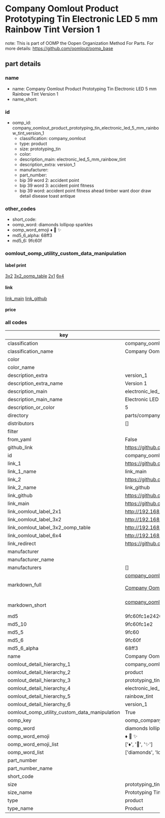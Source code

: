 # Company Oomlout Product Prototyping Tin Electronic LED 5 mm Rainbow Tint Version 1  

note: This is part of OOMP the Oopen Organization Method For Parts. For more details: https://github.com/oomlout/oomp_base

##  part details
  







### name
* name: Company Oomlout Product Prototyping Tin Electronic LED 5 mm Rainbow Tint Version 1
* name_short: 
### id
* oomp_id: company_oomlout_product_prototyping_tin_electronic_led_5_mm_rainbow_tint_version_1
  * classification: company_oomlout
  * type: product
  * size: prototyping_tin
  * color: 
  * description_main: electronic_led_5_mm_rainbow_tint
  * description_extra: version_1
  * manufacturer: 
  * part_number: 
  * bip 39 word 2: accident point
  * bip 39 word 3: accident point fitness
  * bip 39 word: accident point fitness ahead timber want door draw detail disease toast antique

### other_codes
* short_code: 
* oomp_word: diamonds lollipop sparkles
* oomp_word_emoji :diamonds: :lollipop: :sparkles:
* md5_6_alpha: 68ff3
* md5_6: 9fc60f






### oomlout_oomp_utility_custom_data_manipulation
#### label print
[3x2](http://192.168.1.245:1112/?label=oomp%2068ff3)
[3x2_oomp_table](http://192.168.1.108:1112/?label=oomp%2068ff3)
[2x1](http://192.168.1.242:1112/?label=oomp%2068ff3)
[6x4](http://192.168.1.55:1112/?label=oomp%2068ff3)    

#### link

[link_main](https://github.com/oomlout/oomlout_oomp_version_1_messy/tree/main/parts/company_oomlout_product_prototyping_tin_electronic_led_5_mm_rainbow_tint_version_1) [link_github](https://github.com/oomlout/oomlout_oomp_version_1_messy/tree/main/parts/company_oomlout_product_prototyping_tin_electronic_led_5_mm_rainbow_tint_version_1)                             

#### price







### all codes 
| key | value |  
| --- | --- |  
| classification | company_oomlout |  
| classification_name | Company Oomlout |  
| color |  |  
| color_name |  |  
| description_extra | version_1 |  
| description_extra_name | Version 1 |  
| description_main | electronic_led_5_mm_rainbow_tint |  
| description_main_name | Electronic LED 5 mm Rainbow Tint |  
| description_or_color | 5 |  
| directory | parts/company_oomlout_product_prototyping_tin_electronic_led_5_mm_rainbow_tint_version_1 |  
| distributors | [] |  
| filter |  |  
| from_yaml | False |  
| github_link | https://github.com/oomlout/oomlout_oomp_part_src/tree/main/parts/company_oomlout_product_prototyping_tin_electronic_led_5_mm_rainbow_tint_version_1 |  
| id | company_oomlout_product_prototyping_tin_electronic_led_5_mm_rainbow_tint_version_1 |  
| link_1 | https://github.com/oomlout/oomlout_oomp_version_1_messy/tree/main/parts/company_oomlout_product_prototyping_tin_electronic_led_5_mm_rainbow_tint_version_1 |  
| link_1_name | link_main |  
| link_2 | https://github.com/oomlout/oomlout_oomp_version_1_messy/tree/main/parts/company_oomlout_product_prototyping_tin_electronic_led_5_mm_rainbow_tint_version_1 |  
| link_2_name | link_github |  
| link_github | https://github.com/oomlout/oomlout_oomp_version_1_messy/tree/main/parts/company_oomlout_product_prototyping_tin_electronic_led_5_mm_rainbow_tint_version_1 |  
| link_main | https://github.com/oomlout/oomlout_oomp_version_1_messy/tree/main/parts/company_oomlout_product_prototyping_tin_electronic_led_5_mm_rainbow_tint_version_1 |  
| link_oomlout_label_2x1 | http://192.168.1.242:1112/?label=oomp%2068ff3 |  
| link_oomlout_label_3x2 | http://192.168.1.245:1112/?label=oomp%2068ff3 |  
| link_oomlout_label_3x2_oomp_table | http://192.168.1.108:1112/?label=oomp%2068ff3 |  
| link_oomlout_label_6x4 | http://192.168.1.55:1112/?label=oomp%2068ff3 |  
| link_redirect | https://github.com/oomlout/oomlout_oomp_version_1_messy/tree/main/parts/company_oomlout_product_prototyping_tin_electronic_led_5_mm_rainbow_tint_version_1 |  
| manufacturer |  |  
| manufacturer_name |  |  
| manufacturers | [] |  
| markdown_full | [company_oomlout_product_prototyping_tin_electronic_led_5_mm_rainbow_tint_version_1](none)<br>[](none)<br>[Company Oomlout Product Prototyping Tin Electronic Led 5 Mm Rainbow Tint Version 1](none)<br><br> |  
| markdown_short | [company_oomlout_product_prototyping_tin_electronic_led_5_mm_rainbow_tint_version_1](none)<br><br> |  
| md5 | 9fc60fc1e242682fdbf11052afe9d00b |  
| md5_10 | 9fc60fc1e2 |  
| md5_5 | 9fc60 |  
| md5_6 | 9fc60f |  
| md5_6_alpha | 68ff3 |  
| name | Company Oomlout Product Prototyping Tin Electronic LED 5 mm Rainbow Tint Version 1 |  
| oomlout_detail_hierarchy_1 | company_oomlout |  
| oomlout_detail_hierarchy_2 | product |  
| oomlout_detail_hierarchy_3 | prototyping_tin |  
| oomlout_detail_hierarchy_4 | electronic_led_5_mm |  
| oomlout_detail_hierarchy_5 | rainbow_tint |  
| oomlout_detail_hierarchy_6 | version_1 |  
| oomlout_oomp_utility_custom_data_manipulation | True |  
| oomp_key | oomp_company_oomlout_product_prototyping_tin_electronic_led_5_mm_rainbow_tint_version_1 |  
| oomp_word | diamonds lollipop sparkles |  
| oomp_word_emoji | :diamonds: :lollipop: :sparkles: |  
| oomp_word_emoji_list | [':diamonds:', ':lollipop:', ':sparkles:'] |  
| oomp_word_list | ['diamonds', 'lollipop', 'sparkles'] |  
| part_number |  |  
| part_number_name |  |  
| short_code |  |  
| size | prototyping_tin |  
| size_name | Prototyping Tin |  
| type | product |  
| type_name | Product |  
